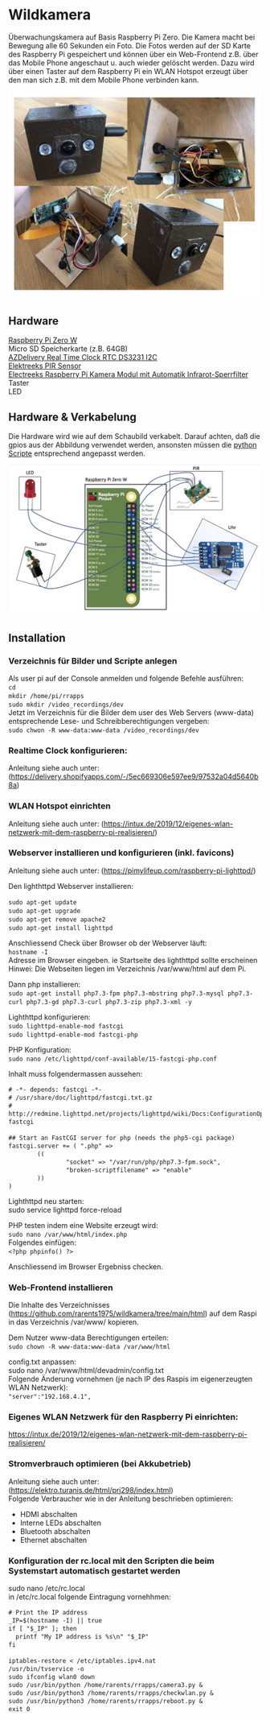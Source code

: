 # Wildkamera
Überwachungskamera auf Basis Raspberry Pi Zero. Die Kamera macht bei Bewegung alle 60 Sekunden ein Foto. Die Fotos werden auf der SD Karte des Raspberry Pi gespeichert und können über ein Web-Frontend z.B. über das Mobile Phone angeschaut u. auch wieder gelöscht werden. Dazu wird über einen Taster auf dem Raspberry Pi ein WLAN Hotspot erzeugt über den man sich z.B. mit dem Mobile Phone verbinden kann. 

![alt text](https://github.com/rarents1975/wildkamera/blob/main/gehaeuse.jpg)

## Hardware
[Raspberry Pi Zero W](https://www.amazon.de/Jaimenalin-Raspberry-Zero-Board-Eingebautem-Gr%C3%BCn/dp/B08MF2NXNL/ref=sr_1_8?dchild=1&keywords=raspberry+pi+zero+w&qid=1620504314&sr=8-8)  
Micro SD Speicherkarte (z.B. 64GB)  
[AZDelivery Real Time Clock RTC DS3231 I2C](https://www.amazon.de/gp/product/B01M2B7HQB/ref=ppx_yo_dt_b_asin_title_o00_s00?ie=UTF8&psc=1)  
[Elektreeks PIR Sensor](https://www.amazon.de/gp/product/B079WCCND1/ref=ppx_yo_dt_b_asin_title_o06_s00?ie=UTF8&psc=1)  
[Electreeks Raspberry Pi Kamera Modul mit Automatik Infrarot-Sperrfilter](https://www.amazon.de/gp/product/B08C5GDG9Q/ref=ppx_yo_dt_b_asin_title_o09_s01?ie=UTF8&psc=1)  
Taster  
LED  

## Hardware & Verkabelung
Die Hardware wird wie auf dem Schaubild verkabelt. Darauf achten, daß die gpios aus der Abbildung verwendet werden, ansonsten müssen die [python Scripte](https://github.com/rarents1975/wildkamera/tree/main/rrapps) entsprechend angepasst werden.

![alt text](https://github.com/rarents1975/wildkamera/blob/main/verkabelung.jpg)

## Installation  

### Verzeichnis für Bilder und Scripte anlegen
Als user pi auf der Console anmelden und folgende Befehle ausführen:  
`cd`  
`mkdir /home/pi/rrapps`  
`sudo mkdir /video_recordings/dev`  
Jetzt im Verzeichnis für die Bilder dem user des Web Servers (www-data) entsprechende Lese- und Schreibberechtigungen vergeben:  
`sudo chwon -R www-data:www-data /video_recordings/dev` 

### Realtime Clock konfigurieren:  
Anleitung siehe auch unter: (https://delivery.shopifyapps.com/-/5ec669306e597ee9/97532a04d5640b8a)  


### WLAN Hotspot einrichten  
Anleitung siehe auch unter: (https://intux.de/2019/12/eigenes-wlan-netzwerk-mit-dem-raspberry-pi-realisieren/)

### Webserver installieren und konfigurieren (inkl. favicons)  
Anleitung siehe auch unter: (https://pimylifeup.com/raspberry-pi-lighttpd/)  

Den lighthttpd Webserver installieren:

`sudo apt-get update`  
`sudo apt-get upgrade`  
`sudo apt-get remove apache2`  
`sudo apt-get install lighttpd` 

Anschliessend Check über Browser ob der Webserver läuft:  
`hostname -I`  
Adresse im Browser eingeben. ie Startseite des lighthttpd sollte erscheinen  
Hinwei: Die Webseiten liegen im Verzeichnis /var/www/html auf dem Pi.  

Dann php installieren:  
`sudo apt-get install php7.3-fpm php7.3-mbstring php7.3-mysql php7.3-curl php7.3-gd php7.3-curl php7.3-zip php7.3-xml -y`

Lighthttpd konfigurieren:  
`sudo lighttpd-enable-mod fastcgi`  
`sudo lighttpd-enable-mod fastcgi-php`  

PHP Konfiguration:  
`sudo nano /etc/lighttpd/conf-available/15-fastcgi-php.conf` 

Inhalt muss folgendermassen aussehen:  
```
# -*- depends: fastcgi -*-
# /usr/share/doc/lighttpd/fastcgi.txt.gz
# http://redmine.lighttpd.net/projects/lighttpd/wiki/Docs:ConfigurationOptions#mod_fastcgi-fastcgi

## Start an FastCGI server for php (needs the php5-cgi package)
fastcgi.server += ( ".php" =>
        ((
                "socket" => "/var/run/php/php7.3-fpm.sock",
                "broken-scriptfilename" => "enable"
        ))
)
```  

Lighthttpd neu starten:  
sudo service lighttpd force-reload  

PHP testen indem eine Website erzeugt wird:  
`sudo nano /var/www/html/index.php`  
Folgendes einfügen:  
`<?php phpinfo() ?>`  

Anschliessend im Browser Ergebniss checken.  

### Web-Frontend installieren  

Die Inhalte des Verzeichnisses (https://github.com/rarents1975/wildkamera/tree/main/html) auf dem Raspi in das Verzeichnis /var/www/ kopieren.  

Dem Nutzer www-data Berechtigungen erteilen:  
`sudo chown -R www-data:www-data /var/www/html` 

config.txt anpassen:  
sudo nano /var/www/html/devadmin/config.txt  
Folgende Änderung vornehmen (je nach IP des Raspis im eigenerzeugten WLAN Netzwerk):  
`"server":"192.168.4.1",`  

### Eigenes WLAN Netzwerk für den Raspberry Pi einrichten:  
https://intux.de/2019/12/eigenes-wlan-netzwerk-mit-dem-raspberry-pi-realisieren/

### Stromverbrauch optimieren (bei Akkubetrieb)  
Anleitung siehe auch unter: (https://elektro.turanis.de/html/prj298/index.html)  
Folgende Verbraucher wie in der Anleitung beschrieben optimieren:  
* HDMI abschalten  
* Interne LEDs abschalten  
* Bluetooth abschalten  
* Ethernet abschalten  

### Konfiguration der rc.local mit den Scripten die beim Systemstart automatisch gestartet werden  
sudo nano /etc/rc.local  
in /etc/rc.local folgende Eintragung vornehhmen:  
```
# Print the IP address
_IP=$(hostname -I) || true
if [ "$_IP" ]; then
  printf "My IP address is %s\n" "$_IP"
fi

iptables-restore < /etc/iptables.ipv4.nat
/usr/bin/tvservice -o
sudo ifconfig wlan0 down
sudo /usr/bin/python /home/rarents/rrapps/camera3.py &
sudo /usr/bin/python3 /home/rarents/rrapps/checkwlan.py &
sudo /usr/bin/python3 /home/rarents/rrapps/reboot.py &
exit 0
```  




